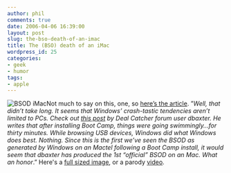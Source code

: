 ```yaml
---
author: phil
comments: true
date: 2006-04-06 16:39:00
layout: post
slug: the-bso-death-of-an-imac
title: The (BSO) death of an iMac
wordpress_id: 25
categories:
- geek
- humor
tags:
- apple
---
```


![BSOD iMac](http://fak3r.com/wp-content/uploads/2006/06/bsodimac.jpg)Not much to say on this, one, so [here’s the article](http://www.tuaw.com/2006/04/05/blue-screen-of-death-on-an-imac/).  ”_Well, that didn’t take long. It seems that Windows’ crash-tastic tendencies aren’t limited to PCs. Check out [this post](http://www.dealcatcher.com/forums/m_402248/tm.htm) by Deal Catcher forum user dbaxter. He writes that after installing Boot Camp, things were going swimmingly…for thirty minutes. While browsing USB devices, Windows did what Windows does best. Nothing. Since this is the first we’ve seen the BSOD as generated by Windows on an Mactel following a Boot Camp install, it would seem that dbaxter has produced the 1st “official” BSOD on an Mac. What an honor_.”  Here's a [full sized image](http://images.dealcatcher.com/products/1stbluescreen.jpg), or a parody [video](http://youtube.com/watch?v=RwHMIxdDdu8).
